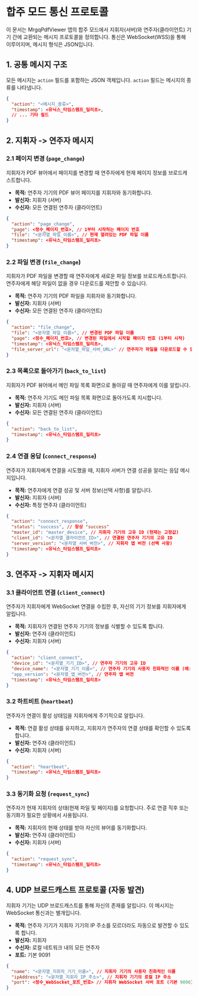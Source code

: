 # 합주 모드 통신 프로토콜

이 문서는 MrgqPdfViewer 앱의 합주 모드에서 지휘자(서버)와 연주자(클라이언트) 기기 간에 교환되는 메시지 프로토콜을 정의합니다. 통신은 WebSocket(WSS)을 통해 이루어지며, 메시지 형식은 JSON입니다.

## 1. 공통 메시지 구조

모든 메시지는 `action` 필드를 포함하는 JSON 객체입니다. `action` 필드는 메시지의 종류를 나타냅니다.

```json
{
  "action": "<메시지_종류>",
  "timestamp": <유닉스_타임스탬프_밀리초>,
  // ... 기타 필드
}
```

## 2. 지휘자 -> 연주자 메시지

### 2.1 페이지 변경 (`page_change`)

지휘자가 PDF 뷰어에서 페이지를 변경할 때 연주자에게 현재 페이지 정보를 브로드캐스트합니다.

*   **목적:** 연주자 기기의 PDF 뷰어 페이지를 지휘자와 동기화합니다.
*   **발신자:** 지휘자 (서버)
*   **수신자:** 모든 연결된 연주자 (클라이언트)

```json
{
  "action": "page_change",
  "page": <정수_페이지_번호>, // 1부터 시작하는 페이지 번호
  "file": "<문자열_파일_이름>", // 현재 열려있는 PDF 파일 이름
  "timestamp": <유닉스_타임스탬프_밀리초>
}
```

### 2.2 파일 변경 (`file_change`)

지휘자가 PDF 파일을 변경할 때 연주자에게 새로운 파일 정보를 브로드캐스트합니다. 연주자에게 해당 파일이 없을 경우 다운로드를 제안할 수 있습니다.

*   **목적:** 연주자 기기의 PDF 파일을 지휘자와 동기화합니다.
*   **발신자:** 지휘자 (서버)
*   **수신자:** 모든 연결된 연주자 (클라이언트)

```json
{
  "action": "file_change",
  "file": "<문자열_파일_이름>", // 변경된 PDF 파일 이름
  "page": <정수_페이지_번호>, // 변경된 파일에서 시작할 페이지 번호 (1부터 시작)
  "timestamp": <유닉스_타임스탬프_밀리초>,
  "file_server_url": "<문자열_파일_서버_URL>" // 연주자가 파일을 다운로드할 수 있는 HTTP 서버 URL (선택 사항)
}
```

### 2.3 목록으로 돌아가기 (`back_to_list`)

지휘자가 PDF 뷰어에서 메인 파일 목록 화면으로 돌아갈 때 연주자에게 이를 알립니다.

*   **목적:** 연주자 기기도 메인 파일 목록 화면으로 돌아가도록 지시합니다.
*   **발신자:** 지휘자 (서버)
*   **수신자:** 모든 연결된 연주자 (클라이언트)

```json
{
  "action": "back_to_list",
  "timestamp": <유닉스_타임스탬프_밀리초>
}
```

### 2.4 연결 응답 (`connect_response`)

연주자가 지휘자에게 연결을 시도했을 때, 지휘자 서버가 연결 성공을 알리는 응답 메시지입니다.

*   **목적:** 연주자에게 연결 성공 및 서버 정보(선택 사항)를 알립니다.
*   **발신자:** 지휘자 (서버)
*   **수신자:** 특정 연주자 (클라이언트)

```json
{
  "action": "connect_response",
  "status": "success", // 항상 "success"
  "master_id": "master_device", // 지휘자 기기의 고유 ID (현재는 고정값)
  "client_id": "<문자열_클라이언트_ID>", // 연결된 연주자 기기의 고유 ID
  "server_version": "<문자열_서버_버전>", // 지휘자 앱 버전 (선택 사항)
  "timestamp": <유닉스_타임스탬프_밀리초>
}
```

## 3. 연주자 -> 지휘자 메시지

### 3.1 클라이언트 연결 (`client_connect`)

연주자가 지휘자에게 WebSocket 연결을 수립한 후, 자신의 기기 정보를 지휘자에게 알립니다.

*   **목적:** 지휘자가 연결된 연주자 기기의 정보를 식별할 수 있도록 합니다.
*   **발신자:** 연주자 (클라이언트)
*   **수신자:** 지휘자 (서버)

```json
{
  "action": "client_connect",
  "device_id": "<문자열_기기_ID>", // 연주자 기기의 고유 ID
  "device_name": "<문자열_기기_이름>", // 연주자 기기의 사용자 친화적인 이름 (예: "Android TV Device")
  "app_version": "<문자열_앱_버전>", // 연주자 앱 버전
  "timestamp": <유닉스_타임스탬프_밀리초>
}
```

### 3.2 하트비트 (`heartbeat`)

연주자가 연결이 활성 상태임을 지휘자에게 주기적으로 알립니다.

*   **목적:** 연결 활성 상태를 유지하고, 지휘자가 연주자의 연결 상태를 확인할 수 있도록 합니다.
*   **발신자:** 연주자 (클라이언트)
*   **수신자:** 지휘자 (서버)

```json
{
  "action": "heartbeat",
  "timestamp": <유닉스_타임스탬프_밀리초>
}
```

### 3.3 동기화 요청 (`request_sync`)

연주자가 현재 지휘자의 상태(현재 파일 및 페이지)를 요청합니다. 주로 연결 직후 또는 동기화가 필요한 상황에서 사용됩니다.

*   **목적:** 지휘자의 현재 상태를 받아 자신의 뷰어를 동기화합니다.
*   **발신자:** 연주자 (클라이언트)
*   **수신자:** 지휘자 (서버)

```json
{
  "action": "request_sync",
  "timestamp": <유닉스_타임스탬프_밀리초>
}
```

## 4. UDP 브로드캐스트 프로토콜 (자동 발견)

지휘자 기기는 UDP 브로드캐스트를 통해 자신의 존재를 알립니다. 이 메시지는 WebSocket 통신과는 별개입니다.

*   **목적:** 연주자 기기가 지휘자 기기의 IP 주소를 모르더라도 자동으로 발견할 수 있도록 합니다.
*   **발신자:** 지휘자
*   **수신자:** 로컬 네트워크 내의 모든 연주자
*   **포트:** 기본 9091

```json
{
  "name": "<문자열_지휘자_기기_이름>", // 지휘자 기기의 사용자 친화적인 이름
  "ipAddress": "<문자열_지휘자_IP_주소>", // 지휘자 기기의 로컬 IP 주소
  "port": <정수_WebSocket_포트_번호> // 지휘자 WebSocket 서버 포트 (기본 9090)
}
```
